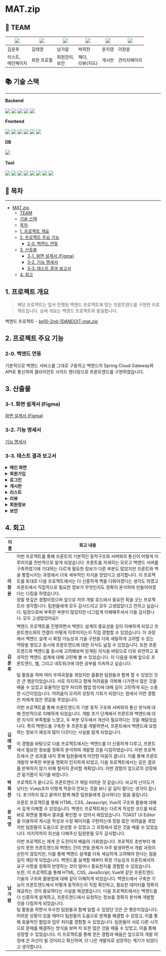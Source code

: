 # MAT.zip

## 👥 TEAM
| [![](https://avatars.githubusercontent.com/u/74580387)](https://github.com/WhooGeek) | [![](https://avatars.githubusercontent.com/u/136975414)](https://github.com/wildcat222) | [![](https://avatars.githubusercontent.com/u/134343781)](https://github.com/catnine11) | [![](https://avatars.githubusercontent.com/u/115945994)](https://github.com/hcbak) | [![](https://avatars.githubusercontent.com/u/173458380)](https://github.com/JIYOUNG-22) | [![](https://avatars.githubusercontent.com/u/138023884)](https://github.com/leebackcoding) |
|----------|----------|----------|----------|----------|---------|
| 김윤후  | 김태영  | 남가람  | 박희찬 | 윤지영 | 이창윤 |
| 리스트,<br/>메인페이지| 회원 프로필 | 회원관리,<br>보안  | 헤더,<br/> 리뷰(지도) | 게시판  | 관리자페이지 |

## 📚 기술 스택

-----------

<p><strong>Backend <br></strong>
<br>
  <img src="https://img.shields.io/badge/java-007396?style=for-the-badge&logo=java&logoColor=white">
  <img src="https://img.shields.io/badge/springboot-6DB33F?style=for-the-badge&logo=springboot&logoColor=white">
  <img src="https://img.shields.io/badge/spring data JPA-6DB33F?style=for-the-badge&logo=hibernate&logoColor=white">
  <img src="https://img.shields.io/badge/spring%20security-6DB33F?style=for-the-badge&logo=springsecurity&logoColor=white">
  <img src="https://img.shields.io/badge/mybatis-E9572B?style=for-the-badge&logo=&logoColor=white">
</p>

<p><strong>Frontend <br></strong>
<br>
  <img src="https://img.shields.io/badge/html5-E34F26?style=for-the-badge&logo=html5&logoColor=white"> 
  <img src="https://img.shields.io/badge/css-1572B6?style=for-the-badge&logo=css3&logoColor=white"> 
  <img src="https://img.shields.io/badge/javascript-F7DF1E?style=for-the-badge&logo=javascript&logoColor=black">
  <img src="https://img.shields.io/badge/vue.js-4FC08D?style=for-the-badge&logo=vue.js&logoColor=white"> 
  <img src="https://img.shields.io/badge/bootstrap-7952B3?style=for-the-badge&logo=bootstrap&logoColor=white">
  <img src="https://img.shields.io/badge/pinia-FFD300?style=for-the-badge&logo=pinia&logoColor=black">
</p>

<p><strong>DB <br></strong>
<br>
  <img src="https://img.shields.io/badge/mariadb-4479A1?style=for-the-badge&logo=mariadb&logoColor=white">
</p>

<p><strong>Tool <br></strong>
<br>
  <img src="https://img.shields.io/badge/github-181717?style=for-the-badge&logo=github&logoColor=white">
  <img src="https://img.shields.io/badge/figma-F24E1E?style=for-the-badge&logo=figma&logoColor=white">
  <img src="https://img.shields.io/badge/gradle-02303A?style=for-the-badge&logo=gradle&logoColor=white">
  <img src="https://img.shields.io/badge/junit5-25A162?style=for-the-badge&logo=junit5&logoColor=white">
  <img src="https://img.shields.io/badge/google%20sheets-34A853?style=for-the-badge&logo=google-sheets&logoColor=white">
  <img src="https://img.shields.io/badge/discord-5865F2?style=for-the-badge&logo=discord&logoColor=white">
  <img src="https://img.shields.io/badge/notion-000000?style=for-the-badge&logo=notion&logoColor=white">
  <img src="https://img.shields.io/badge/swagger-85EA2D?style=for-the-badge&logo=swagger&logoColor=black">
</p>



## 📄 목차

-----------
- [MAT.zip](#matzip)
  - [TEAM](#-team)
  - [기술 스택](#-기술-스택)
  - [목차](#-목차)
  - [1. 프로젝트 개요](#1-프로젝트-개요)
  - [2. 프로젝트 주요 기능](#2-프로젝트-주요-기능)
    - [2-0. 백엔드 연동](#2-0-백엔드-연동)
  - [3. 산출물](#3-산출물)
    - [3-1. 화면 설계서 (Figma)](#3-1-화면-설계서-figma)
    - [3-2. 기능 명세서](#3-2-기능-명세서)
    - [3-3. 테스트 결과 보고서](#3-3-테스트-결과-보고서)
  - [4. 회고](#4-회고)

## 1. 프로젝트 개요
> 해당 프로젝트는 앞서 진행된 백엔드 프로젝트에 맞는 프론트엔드를 구현한 프로젝트입니다.
> 상세 개요는 백엔드 프로젝트와 동일합니다.

백엔드 프로젝트 - [be10-2nd-1DANDOIT-mat.zip](https://github.com/beyond-sw-camp/be10-2nd-1DANDOIT-mat.zip)

## 2. 프로젝트 주요 기능
### 2-0. 백엔드 연동
기본적으로 백엔드 서비스를 그대로 구동하고 백엔드의 Spring Cloud Gateway와 API로 통신하여 클라이언트 사이드 랜더링으로 프론트엔드를 구현하였습니다.

## 3. 산출물

### 3-1. 화면 설계서 (Figma)

[화면 설계서 (Figma)](https://www.figma.com/design/RRkdSm2kuC2M1eGboUZl5M/MAT.ZIP?node-id=0-1&node-type=canvas&t=A4BxdscJTxuUAjuZ-0)

### 3-2. 기능 명세서

[기능 명세서](https://docs.google.com/spreadsheets/d/e/2PACX-1vQuoSdRuUtVxppUKq-hhxCnWca3t8VJ5ALB-8JETGNk6d0e0Kp7uCAlL-uDPcyGzY7nbvBjtSPW8Z8g/pubhtml?gid=1481795989&single=true)


### 3-3. 테스트 결과 보고서

<details>
  <summary><strong> 메인 화면 </strong></summary>
  <h4> - 메인화면 </h4>

![메인화면](assets/gifs/main/MainHome.gif)

  <h4> - 메인화면 -> 리스트 </h4>

![MainHome-List.gif](assets/gifs/main/MainHome-List.gif)

  <h4> - 메인화면 -> 전체 리스트 </h4>

![MainHome-ListAll.gif](assets/gifs/main/MainHome-ListAll.gif)

  <h4> - 메인화면 -> 게시판 </h4>

![MainHome-Post.gif](assets/gifs/main/MainHome-Post.gif)

  <h4> - 메인화면 -> 게시판 리스트 </h4>

![MainHome-PostList.gif](assets/gifs/main/MainHome-PostList.gif)
</details>

<details>
  <summary><strong> 회원가입 </strong></summary>
  <h4> - 회원가입 - 이메일인증 </h4>

  ![이메일인증](assets/gifs/auth/register_sendemail.gif)

  <h4> - 회원가입 </h4>

  ![회원가입](assets/gifs/auth/register.gif)
</details>

<details>
  <summary><strong> 로그인 </strong></summary>
  <h4> - 로그인 </h4>

![login](assets/gifs/auth/login2.gif)

  <h4> - 로그아웃 </h4>

![logout](assets/gifs/auth/logout2.gif)

  <h4> - 이메일 찾기 </h4>

![findEmail](assets/gifs/auth/findEmail.gif)

  <h4> - 비밀번호 찾기 </h4>

![findPassword](assets/gifs/auth/findPassword.gif)

  <h4> - 비밀번호 재설정 </h4>

![resetPassword](assets/gifs/auth/resetPassword.gif)

</details>

<details>
  <summary><strong> 게시판 </strong></summary>
  <h4> - 게시글 등록 </h4>

![게시글등록](assets/gifs/post/RegistPost1.gif)
![게시글등록](assets/gifs/post/RegistPost2.gif)
![게시글등록](assets/gifs/post/RegistPost3.gif)

  <h4> - 게시글 수정 </h4>

![게시글수정](assets/gifs/post/EditPost.gif)

  <h4> - 게시글 삭제 </h4>

![게시글삭제](assets/gifs/post/DeletePost.gif)

  <h4> - 댓글 등록 </h4>

![댓글등록](assets/gifs/post/RegistComment.gif)

  <h4> - 게시판 카테고리별 게시글 조회 </h4>

![게시판카테고리](assets/gifs/post/CategoryPost.gif)

  <h4> - 전체 게시글 조회 및 검색 </h4>

![게시글검색](assets/gifs/post/SearchPost.gif)


</details>

<details>
<summary><strong>리스트</strong></summary>

  <h4> - 리스트 생성 </h4>

  ![ListCreate.gif](assets/gifs/list/ListCreate.gif)

  <h4> - 리스트 댓글 등록 </h4>

  ![List-Comment.gif](assets/gifs/list/List-Comment.gif)

  <h4> - 리스트 맛집 가져오기 </h4>
  
  ![List-GetMatzip.gif](assets/gifs/list/List-GetMatzip.gif)
  
  <h4> - 리스트 -> 유저 리스트 목록 </h4>
  
  ![List-Lists.gif](assets/gifs/list/List-Lists.gif)
  
  <h4> - 전체 리스트 -> 리스트 상세조회 </h4>
  
  ![ListAll-ListDetail.gif](assets/gifs/list/ListAll-ListDetail.gif)

</details>

<details>
<summary><strong>리뷰</strong></summary>

  <h4> - 리뷰 맵 조회 </h4>

  ![ListCreate.gif](assets/gifs/review/review_playmap.gif)

  <h4> - 리뷰 조회 </h4>

  ![List-Comment.gif](assets/gifs/review/review_restaurant_review.gif)

  <h4> - 리뷰 작성 </h4>
  
  ![List-GetMatzip.gif](assets/gifs/review/review_review_write.gif)

</details>

<details>
<summary><strong>회원정보</strong></summary>

  <h4> - 비밀번호 수정 </h4>

![changePassword](assets/gifs/userInfo/changePassword.gif)

<h4> - 회원정보 수정 </h4>

![updateUserInfo](assets/gifs/userInfo/updateUserInfo2.gif)

  <h4> - 회원 탈퇴 </h4>

![deleteUserInfo](assets/gifs/userInfo/deleteUserInfo2.gif)

</details>

<details>
<summary><strong>보안</strong></summary>

  <h4> - 비회원 접근 거부 </h4>

![changePassword](assets/gifs/security/accessSecurity1_nonmember.gif)

  <h4> - 회원 접근 거부 </h4>

![changePassword](assets/gifs/security/accessSecurity2_member.gif)

  <h4> - 회원 접근 거부 : 관리자페이지 </h4>

![changePassword](assets/gifs/security/accessSecurity4_adminpage.gif)

  <h4> - 약관 미동의 시 회원가입 불가 </h4>

![changePassword](assets/gifs/security/accessSecurity3_term.gif)

</details>

## 4. 회고


| 이름      | 회고 내용                                                                                                                                                                                                                                                                                                                                                                                                                                                                                                            |
|---------|------------------------------------------------------------------------------------------------------------------------------------------------------------------------------------------------------------------------------------------------------------------------------------------------------------------------------------------------------------------------------------------------------------------------------------------------------------------------------------------------------------------|
| **이창윤** | 이번 프로젝트를 통해 프론트의 기본적인 동작구조와 서버와의 통신이 어떻게 이루어지를 전반적으로 알게 되었습니다. 프론트를 자세히는 모르고 백엔드 서버를 구축하였기에 기대와는 다르게 필요한 정보가 다른 부분도 많았지만 프론트와 백을 통합시키는 과정에서 더욱 세부적인 지식을 얻었다고 생각합니다. 이 프로젝트를 토대로 다음 프로젝트에서는 더 신중하게 백을 다뤄야겠다는 생각도 하였고 프론트에서 직접적으로 필요한 정보가 무엇인지도 정확히 분석하여 만들어야겠다는 다짐을 하였습니다.<br/> 정말 뜻깊은 경험이었으며 앞으로 저의 개발 로드에서 중요한 획을 긋는 프로젝트라 생각합니다. 팀원들에게 모두 감사드리고 모두 고생많았다고 전하고 싶습니다. 팀장으로써 부족한 부분이 많았지만 너그럽게 이해해주셔서 다들 감사합니다. 모두 고생많았어요!!                                                                                       |
| **김윤후** | 백엔드 프로젝트를 진행하면서 백엔드 설계의 중요성을 깊이 이해하게 되었고 프론트엔드와의 연결이 어떻게 이루어지는지 직접 경험할 수 있었습니다. 이 과정에서 백엔드 설계 시 확장 가능성과 기술 구현을 더욱 세밀하게 고려할 수 있는 역량을 쌓았고 동시에 프론트엔드에 대한 지식도 넓힐 수 있었습니다. 또한 프론트엔드와 백엔드를 동시에 고려해보며 얻게된 지식을 바탕으로 더욱 유연하고 효과적인 백엔드 설계에 대해 고민해 볼 수 있었습니다. 이 다음을 위해 앞으로 프론트엔드, 웹, 그리고 네트워크에 대한 공부를 지속하고 싶습니다. <br/><br/>팀 활동을 하며 여러 우여곡절을 겪었지만 훌륭한 팀원들과 함께 할 수 있었던 것은 큰 행운이었습니다. 서로 의지하고 함께 어려움을 극복해 나가면서 많은 것을 배울 수 있었고 효율적인 업무 처리와 협업 방식에 대해 깊이 고민하게 되는 소중한 시간이었습니다. 어려움이 오히려 성장의 기회가 되었다는 점에서 이번 경험은 저에게 많은 영감을 주었습니다. |
| **김태영** | 이번 프로젝트를 통해 프론트엔드의 기본 동작 구조와 서버와의 통신 방식에 대해 전반적으로 이해하게 되었습니다. 개발 초기 단계에서 프론트와 백엔드에 대한 지식이 부족함을 느꼈고, 두 부분 모두에서 개선이 필요하다는 것을 깨달았습니다. 특히 백엔드를 구축한 후 프론트를 개발하면서, 프론트에서 백엔드에 요청하는 정보가 예상과 많이 다르다는 사실을 알게 되었습니다. <br><br> 이 경험을 바탕으로 다음 프로젝트에서는 백엔드를 더 신중하게 다루고, 프론트에서 필요한 정보를 정확히 분석하여 개발할 것을 다짐하였습니다. 이번 프로젝트에서 큰 성과를 내지 못해 팀원들에게 미안한 마음이 큽니다. 이를 통해 프론트 개발의 부족한 부분을 명확히 인지하게 되었고, 다음 프로젝트에서는 같은 결과를 반복하지 않기 위해 철저히 준비할 계획입니다. 이번 경험이 앞으로의 성장에 큰 밑거름이 되기를 바랍니다.                                                      |
| **박희찬** | 프로젝트가 끝나고도 프론트엔드가 제일 어려운 것 같습니다. 비교적 난이도가 낮다는 Vuejs조차 이렇게 적응이 안되는 것을 보니 갈 길이 멀다는 생각이 듭니다. 포기하지 않고 끝까지 함께 해준 팀원들에게 감사하다는 말씀 올립니다.                                                                                                                                                                                                                                                                                                                                                                                 |
| **윤지영** | 프론트 프로젝트를 통해 HTML, CSS, Javascript, Vue의 구조와 활용에 대해서 깊게 이해할 수 있었습니다. 백엔드 프로젝트와는 다르게 작성한 코드를 바로바로 화면을 통해서 결과를 확인할 수 있어서 재밌었습니다. TOAST UI Editor를 이용하여 게시글 작성과 수정 페이지를 구현하는데 정말 많은 어려움을 겪었지만 팀원들의 도움으로 완성할 수 있었고 그 과정에서 많은 것을 배울 수 있었습니다. 마지막까지 최선을 다해주신 팀원분들 모두 감사합니다.                                                                                                                                                                                                                                            |
| **남가람** | 이번 프로젝트는 제게 큰 도전이자 배움의 기회였습니다. 프로젝트 초반부터 예상치 못한 프론트엔드와 백엔드 간의 연동 문제가 자주 발생하면서 개발 과정이 순탄치 않았지만, 이를 통해 백엔드 설계를 더욱 세심하게 고려해야 한다는 점을 깊이 깨닫게 되었습니다. 백엔드를 설계할 때부터 확장 가능성과 프론트에서의 요구 사항을 정확히 반영하는 것이 얼마나 중요한지를 경험할 수 있었습니다.<br> 또한, 이 프로젝트를 통해 HTML, CSS, JavaScript, Vue와 같은 프론트엔드 기술의 구조와 활용법에 대해 깊이 이해하게 되었습니다. 백엔드에서 구축한 기능이 프론트엔드에서 어떻게 동작하는지 직접 확인하고, 필요한 데이터를 정확히 제공하는 것이 중요하다는 사실을 체감했습니다. 다음 프로젝트에서는 백엔드를 더 신중하게 설계하고, 프론트엔드에서 요청하는 정보를 정확히 분석해 개발할 것을 다짐하게 되었습니다.<br>팀 활동을 하면서 우수한 팀원들과 함께 일할 수 있었던 것은 큰 행운이었습니다. 어려운 상황이 있을 때마다 팀원들의 도움으로 문제를 해결할 수 있었고, 이를 통해 효율적인 협업과 업무 처리를 경험할 수 있었습니다. 팀원들이 서로 다른 시각으로 문제를 해결하는 방식을 보며 저 또한 많은 것을 배울 수 있었고, 이를 통해 성장할 수 있었습니다. 이 프로젝트를 통해 얻은 경험과 배움은 앞으로의 개발 여정에 큰 자산이 될 것이라고 확신하며, 더 나은 개발자로 성장하는 계기가 되었다고 생각합니다.

